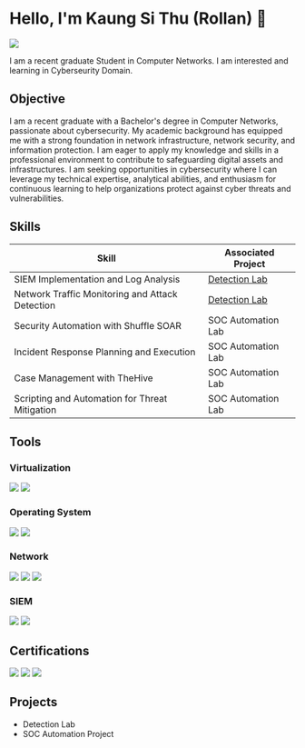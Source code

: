 # Hello, I'm Kaung Si Thu (Rollan) 👋
<a href="https://www.linkedin.com/in/kaung-si-thu-609981256/"><img src="https://img.shields.io/badge/-LinkedIn-0072b1?&style=for-the-badge&logo=linkedin&logoColor=white" /></a>

I am a recent graduate Student in Computer Networks. I am interested and learning in Cyberseurity Domain.

## Objective
I am a recent graduate with a Bachelor's degree in Computer Networks, passionate about cybersecurity. My academic background has equipped me with a strong foundation in network infrastructure, network security, and information protection. I am eager to apply my knowledge and skills in a professional environment to contribute to safeguarding digital assets and infrastructures. I am seeking opportunities in cybersecurity where I can leverage my technical expertise, analytical abilities, and enthusiasm for continuous learning to help organizations protect against cyber threats and vulnerabilities.


## Skills

| Skill                                         | Associated Project         |
|-----------------------------------------------|----------------------------|
| SIEM Implementation and Log Analysis          | <a href="https://google.com">Detection Lab</a>|
| Network Traffic Monitoring and Attack Detection | <a href="https://google.com">Detection Lab</a>|
| Security Automation with Shuffle SOAR         | SOC Automation Lab|
| Incident Response Planning and Execution      | SOC Automation Lab|
| Case Management with TheHive                  | SOC Automation Lab|
| Scripting and Automation for Threat Mitigation | SOC Automation Lab|

## Tools

### Virtualization
<div>
    <img src="https://img.shields.io/badge/-VMware-005571?&style=for-the-badge&logo=VMware&logoColor=white" />
    <img src="https://img.shields.io/badge/-VirtualBox-000000?&style=for-the-badge&logo=VirtualBox&logoColor=white" />
</div>

### Operating System
<div>
    <img src="https://img.shields.io/badge/-Linux%20RedHat-EE0000?style=for-the-badge&logo=Red%20Hat&logoColor=white" />
    <img src="https://img.shields.io/badge/-CentOS-262577?style=for-the-badge&logo=CentOS&logoColor=white" />
</div>

### Network
<div>
    <img src="https://img.shields.io/badge/-MTCNA-1679A7?&style=for-the-badge&logo=MikroTik&logoColor=white" />
    <img src="https://img.shields.io/badge/-Cisco%20Packet%20Tracer-EF3B2D?&style=for-the-badge&logo=Cisco&logoColor=white" />
    <img src="https://img.shields.io/badge/-Wireshark-777BB4?&style=for-the-badge&logo=Wireshark&logoColor=white" />
</div>

### SIEM
<div>
    <img src="https://img.shields.io/badge/-Splunk-000000?&style=for-the-badge&logo=Splunk&logoColor=white" />
    <img src="https://img.shields.io/badge/-Elastic-005571?&style=for-the-badge&logo=Elastic&logoColor=white" />
</div>

## Certifications
<div>
<img src="https://img.shields.io/badge/-MTCNA-1679A7?&style=for-the-badge&logo=MikroTik&logoColor=white" />
<img src="https://img.shields.io/badge/-CC%20from%20ISC2-FF0000?&style=for-the-badge&logo=ISC2&logoColor=white" />
<img src="https://img.shields.io/badge/-Mastercard%20from%20Forage-007ACC?&style=for-the-badge&logo=Mastercard&logoColor=white" />
</div>

## Projects
- Detection Lab
- SOC Automation Project
